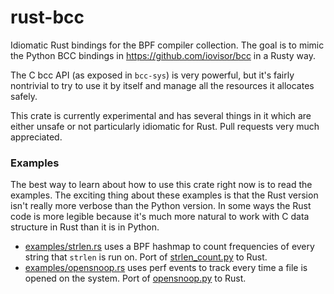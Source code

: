 # rust-bcc

Idiomatic Rust bindings for the BPF compiler collection. The goal is to mimic the
Python BCC bindings in https://github.com/iovisor/bcc in a Rusty way.

The C bcc API (as exposed in `bcc-sys`) is very powerful, but it's fairly nontrivial to try to use
it by itself and manage all the resources it allocates safely.

This crate is currently experimental and has several things in it which are either unsafe or not
particularly idiomatic for Rust. Pull requests very much appreciated.

### Examples

The best way to learn about how to use this crate right now is to read the examples. The exciting
thing about these examples is that the Rust version isn't really more verbose than the Python
version. In some ways the Rust code is more legible because it's much more natural to work with C
data structure in Rust than it is in Python.

* [examples/strlen.rs](https://github.com/jvns/rust-bcc/blob/master/examples/strlen.rs) uses a BPF hashmap to count frequencies of every string that `strlen` is run on. Port of [strlen_count.py](https://github.com/iovisor/bcc/blob/master/examples/tracing/strlen_count.py) to Rust.
* [examples/opensnoop.rs](https://github.com/jvns/rust-bcc/blob/master/examples/opensnoop.rs) uses perf events to track every time a file is opened on the system. Port of [opensnoop.py](https://github.com/iovisor/bcc/blob/master/examples/tracing/opensnoop.py) to Rust.
